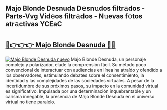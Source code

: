 ## Majo Blonde Desnuda D𝚎sn𝚞dos filtr𝚊dos - Parts-Vvg Vid𝚎os filtr𝚊dos - N𝚞evas f𝚘tos atr𝚊ctivas YCEaC

# <h2><a href="http://mb47g7b.tromn.icu/?c=Majo+Blonde+Desnuda">🔗👉👉👉 Majo Blonde Desnuda 🔗🔗</a></h2>

[![Majo Blonde Desnuda nuevo](https://i.imgur.com/pEAQMta.gif)](http://mb47g7b.tromn.icu/?c=Majo+Blonde+Desnuda)
Majo Blonde Desnuda, un personaje complejo y polarizador, elude la comprensión fácil. Su método poco convencional de interactuar con audiencias en línea ha atraído y ofendido a los observadores, estimulando debates sobre el consentimiento, la identidad y las complejidades de las sociedades virtuales. A pesar de la incertidumbre de sus próximos pasos, su impacto en la comunidad virtual es significativo. Impulsada por una determinación inquebrantable y un carisma innegable, la presencia de Majo Blonde Desnuda en el universo virtual no tiene paralelo.
